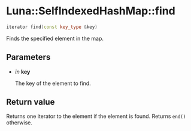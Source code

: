 # Luna::SelfIndexedHashMap::find

```c++
iterator find(const key_type &key)
```

Finds the specified element in the map. 



## Parameters
* *in* **key**

    The key of the element to find. 

## Return value
Returns one iterator to the element if the element is found. Returns `end()` otherwise. 


